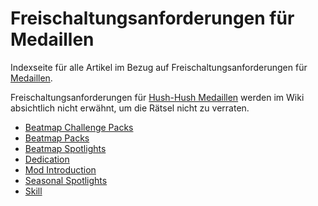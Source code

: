 # Freischaltungsanforderungen für Medaillen

Indexseite für alle Artikel im Bezug auf Freischaltungsanforderungen für [Medaillen](/wiki/Medals).

Freischaltungsanforderungen für [Hush-Hush Medaillen](/wiki/Medals#hush-hush) werden im Wiki absichtlich nicht erwähnt, um die Rätsel nicht zu verraten.

- [Beatmap Challenge Packs](Beatmap_challenge_packs)
- [Beatmap Packs](Beatmap_packs)
- [Beatmap Spotlights](Beatmap_spotlights)
- [Dedication](Dedication)
- [Mod Introduction](Mod_introduction)
- [Seasonal Spotlights](Seasonal_spotlights)
- [Skill](Skill)
